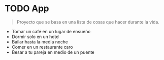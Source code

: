 # TODO App

> Proyecto que se basa en una lista de cosas que hacer durante la vida.

-   Tomar un café en un lugar de ensueño
-   Dormir solo en un hotel
-   Bailar hasta la media noche
-   Comer en un restaurante caro
-   Besar a tu pareja en medio de un puente
